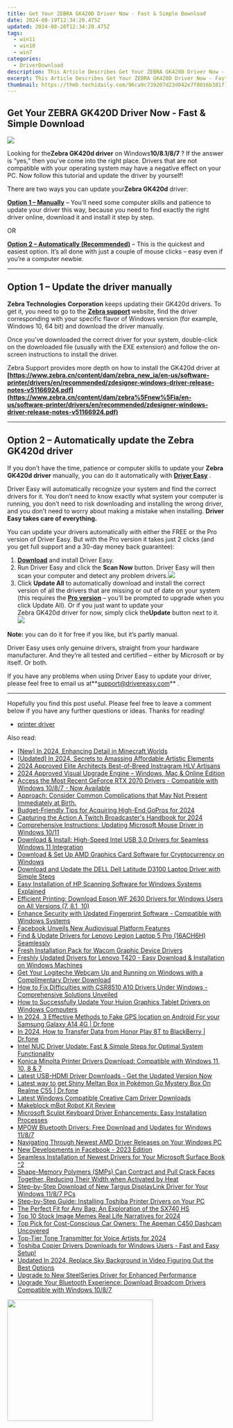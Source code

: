 ```yaml
---
title: Get Your ZEBRA GK420D Driver Now - Fast & Simple Download
date: 2024-08-19T12:34:20.475Z
updated: 2024-08-20T12:34:20.475Z
tags:
  - win11
  - win10
  - win7
categories:
  - DriverDownload
description: This Article Describes Get Your ZEBRA GK420D Driver Now - Fast & Simple Download
excerpt: This Article Describes Get Your ZEBRA GK420D Driver Now - Fast & Simple Download
thumbnail: https://thmb.techidaily.com/96ca9c739207d23d042e7f8016b381f18f2564ff73ddf98034c5d696bcc3f7e9.jpg
---
```


## Get Your ZEBRA GK420D Driver Now - Fast & Simple Download

![](https://images.drivereasy.com/wp-content/uploads/2019/06/image-119.png)

 Looking for the**Zebra GK420d driver** on Windows**10/8.1/8/7** ? If the answer is “yes,” then you’ve come into the right place. Drivers that are not compatible with your operating system may have a negative effect on your PC. Now follow this tutorial and update the driver by yourself!

 There are two ways you can update your**Zebra GK420d** driver:

**[Option 1 – Manually](https://tools.techidaily.com/drivereasy/download/)**  – You’ll need some computer skills and patience to update your driver this way, because you need to find exactly the right driver online, download it and install it step by step.  

 OR  

**[Option 2 – Automatically (Recommended)](https://tools.techidaily.com/drivereasy/download/)**  – This is the quickest and easiest option. It’s all done with just a couple of mouse clicks – easy even if you’re a computer newbie.

---

## Option 1 – Update the driver manually

**Zebra Technologies** **Corporation** keeps updating their GK420d drivers. To get it, you need to go to the **[](https://support.hp.com/us-en) [Zebra support](https://www.zebra.cn/us/en/support-downloads/printers/desktop/gk420d.html) [](https://support.hp.com/us-en)**  website, find the driver corresponding with your specific flavor of Windows version (for example, Windows 10, 64 bit) and download the driver manually.

 Once you’ve downloaded the correct driver for your system, double-click on the downloaded file (usually with the EXE extension) and follow the on-screen instructions to install the driver.

 Zebra Support provides more depth on how to install the GK420d driver at  
**[https://www.zebra.cn/content/dam/zebra_new_ia/en-us/software-printer/drivers/en/recommended/zdesigner-windows-driver-release-notes-v51166924.pdf](https://www.zebra.cn/content/dam/zebra%5Fnew%5Fia/en-us/software-printer/drivers/en/recommended/zdesigner-windows-driver-release-notes-v51166924.pdf)**

---

## Option 2 – Automatically update the Zebra GK420d driver

 If you don’t have the time, patience or computer skills to update your **Zebra GK420d driver** manually, you can do it automatically with **[Driver Easy](https://tools.techidaily.com/drivereasy/download/)**  .

 Driver Easy will automatically recognize your system and find the correct drivers for it. You don’t need to know exactly what system your computer is running, you don’t need to risk downloading and installing the wrong driver, and you don’t need to worry about making a mistake when installing. **Driver Easy takes care of everything.**

 You can update your drivers automatically with either the FREE or the Pro version of Driver Easy. But with the Pro version it takes just 2 clicks (and you get full support and a 30-day money back guarantee):

1. **[Download](https://tools.techidaily.com/drivereasy/download/)**  and install Driver Easy.
2. Run Driver Easy and click the **Scan Now** button. Driver Easy will then scan your computer and detect any problem drivers.![](https://images.drivereasy.com/wp-content/uploads/2019/06/image-120.png)
3. Click **Update All** to automatically download and install the correct version of all the drivers that are missing or out of date on your system (this requires the **[Pro version](https://tools.techidaily.com/drivereasy/download/)**  – you’ll be prompted to upgrade when you click Update All). Or if you just want to update your  
 Zebra GK420d driver for now, simply click the**Update**  button next to it. ![](https://images.drivereasy.com/wp-content/uploads/2019/06/image-121.png)

**Note:** you can do it for free if you like, but it’s partly manual.

 Driver Easy uses only genuine drivers, straight from your hardware manufacturer. And they’re all tested and certified – either by Microsoft or by itself. Or both.

 If you have any problems when using Driver Easy to update your driver, please feel free to email us at**<support@drivereasy.com>** .

---

 Hopefully you find this post useful. Please feel free to leave a comment below if you have any further questions or ideas. Thanks for reading!

* [printer driver](https://tools.techidaily.com/drivereasy/download/)

<ins class="adsbygoogle"
     style="display:block"
     data-ad-format="autorelaxed"
     data-ad-client="ca-pub-7571918770474297"
     data-ad-slot="1223367746"></ins>



<ins class="adsbygoogle"
     style="display:block"
     data-ad-client="ca-pub-7571918770474297"
     data-ad-slot="8358498916"
     data-ad-format="auto"
     data-full-width-responsive="true"></ins>

<span class="atpl-alsoreadstyle">Also read:</span>
<div><ul>
<li><a href="https://fox-hovers.techidaily.com/new-in-2024-enhancing-detail-in-minecraft-worlds/"><u>[New] In 2024, Enhancing Detail in Minecraft Worlds</u></a></li>
<li><a href="https://fox-glue.techidaily.com/updated-in-2024-secrets-to-amassing-affordable-artistic-elements/"><u>[Updated] In 2024, Secrets to Amassing Affordable Artistic Elements</u></a></li>
<li><a href="https://instagram-video-recordings.techidaily.com/2024-approved-elite-architects-best-of-breed-instragram-hlv-artisans/"><u>2024 Approved  Elite Architects  Best-of-Breed Instragram HLV Artisans</u></a></li>
<li><a href="https://fox-http.techidaily.com/2024-approved-visual-upgrade-engine-windows-mac-and-online-edition/"><u>2024 Approved  Visual Upgrade Engine – Windows, Mac & Online Edition</u></a></li>
<li><a href="https://hardware-help.techidaily.com/access-the-most-recent-geforce-rtx-2070-drivers-compatible-with-windows-1087-now-available/"><u>Access the Most Recent GeForce RTX 2070 Drivers - Compatible with Windows 10/8/7 - Now Available</u></a></li>
<li><a href="https://hardware-help.techidaily.com/approach-consider-common-complications-that-may-not-present-immediately-at-birth/"><u>Approach: Consider Common Complications that May Not Present Immediately at Birth.</u></a></li>
<li><a href="https://extra-information.techidaily.com/budget-friendly-tips-for-acquiring-high-end-gopros-for-2024/"><u>Budget-Friendly Tips for Acquiring High-End GoPros for 2024</u></a></li>
<li><a href="https://desktop-recording.techidaily.com/capturing-the-action-a-twitch-broadcasters-handbook-for-2024/"><u>Capturing the Action  A Twitch Broadcaster's Handbook for 2024</u></a></li>
<li><a href="https://hardware-help.techidaily.com/comprehensive-instructions-updating-microsoft-mouse-driver-in-windows-1011/"><u>Comprehensive Instructions: Updating Microsoft Mouse Driver in Windows 10/11</u></a></li>
<li><a href="https://hardware-help.techidaily.com/download-and-install-high-speed-intel-usb-30-drivers-for-seamless-windows-11-integration/"><u>Download & Install: High-Speed Intel USB 3.0 Drivers for Seamless Windows 11 Integration</u></a></li>
<li><a href="https://hardware-help.techidaily.com/download-and-set-up-amd-graphics-card-software-for-cryptocurrency-on-windows/"><u>Download & Set Up AMD Graphics Card Software for Cryptocurrency on Windows</u></a></li>
<li><a href="https://hardware-help.techidaily.com/download-and-update-the-dell-dell-latitude-d3100-laptop-driver-with-simple-steps/"><u>Download and Update the DELL Dell Latitude D3100 Laptop Driver with Simple Steps</u></a></li>
<li><a href="https://hardware-help.techidaily.com/easy-installation-of-hp-scanning-software-for-windows-systems-explained/"><u>Easy Installation of HP Scanning Software for Windows Systems Explained</u></a></li>
<li><a href="https://hardware-help.techidaily.com/efficient-printing-download-epson-wf-2630-drivers-for-windows-users-on-all-versions-7-81-10/"><u>Efficient Printing: Download Epson WF 2630 Drivers for Windows Users on All Versions (7, 8.1, 10)</u></a></li>
<li><a href="https://hardware-help.techidaily.com/enhance-security-with-updated-fingerprint-software-compatible-with-windows-systems/"><u>Enhance Security with Updated Fingerprint Software - Compatible with Windows Systems</u></a></li>
<li><a href="https://facebook.techidaily.com/facebook-unveils-new-audiovisual-platform-features/"><u>Facebook Unveils New Audiovisual Platform Features</u></a></li>
<li><a href="https://hardware-help.techidaily.com/find-and-update-drivers-for-lenovo-legion-laptop-5-pro-16ach6h-seamlessly/"><u>Find & Update Drivers for Lenovo Legion Laptop 5 Pro (16ACH6H) Seamlessly</u></a></li>
<li><a href="https://hardware-help.techidaily.com/fresh-installation-pack-for-wacom-graphic-device-drivers/"><u>Fresh Installation Pack for Wacom Graphic Device Drivers</u></a></li>
<li><a href="https://hardware-help.techidaily.com/freshly-updated-drivers-for-lenovo-t420-easy-download-and-installation-on-windows-machines/"><u>Freshly Updated Drivers for Lenovo T420 - Easy Download & Installation on Windows Machines</u></a></li>
<li><a href="https://hardware-help.techidaily.com/get-your-logiteche-webcam-up-and-running-on-windows-with-a-complimentary-driver-download/"><u>Get Your Logiteche Webcam Up and Running on Windows with a Complimentary Driver Download</u></a></li>
<li><a href="https://hardware-help.techidaily.com/how-to-fix-difficulties-with-csr8510-a10-drivers-under-windows-comprehensive-solutions-unveiled/"><u>How to Fix Difficulties with CSR8510 A10 Drivers Under Windows - Comprehensive Solutions Unveiled</u></a></li>
<li><a href="https://hardware-help.techidaily.com/how-to-successfully-update-your-huion-graphics-tablet-drivers-on-windows-computers/"><u>How to Successfully Update Your Huion Graphics Tablet Drivers on Windows Computers</u></a></li>
<li><a href="https://android-location.techidaily.com/in-2024-3-effective-methods-to-fake-gps-location-on-android-for-your-samsung-galaxy-a14-4g-drfone-by-drfone-virtual/"><u>In 2024, 3 Effective Methods to Fake GPS location on Android For your Samsung Galaxy A14 4G | Dr.fone</u></a></li>
<li><a href="https://android-transfer.techidaily.com/in-2024-how-to-transfer-data-from-honor-play-8t-to-blackberry-drfone-by-drfone-transfer-from-android-transfer-from-android/"><u>In 2024, How to Transfer Data from Honor Play 8T to BlackBerry | Dr.fone</u></a></li>
<li><a href="https://hardware-help.techidaily.com/intel-nuc-driver-update-fast-and-simple-steps-for-optimal-system-functionality/"><u>Intel NUC Driver Update: Fast & Simple Steps for Optimal System Functionality</u></a></li>
<li><a href="https://hardware-help.techidaily.com/konica-minolta-printer-drivers-download-compatible-with-windows-11-10-8-and-7/"><u>Konica Minolta Printer Drivers Download: Compatible with Windows 11, 10, 8 & 7</u></a></li>
<li><a href="https://hardware-help.techidaily.com/latest-usb-hdmi-driver-downloads-get-the-updated-version-now/"><u>Latest USB-HDMI Driver Downloads - Get the Updated Version Now</u></a></li>
<li><a href="https://pokemon-go-android.techidaily.com/latest-way-to-get-shiny-meltan-box-in-pokemon-go-mystery-box-on-realme-c55-drfone-by-drfone-virtual-android/"><u>Latest way to get Shiny Meltan Box in Pokémon Go Mystery Box On Realme C55 | Dr.fone</u></a></li>
<li><a href="https://hardware-help.techidaily.com/latest-windows-compatible-creative-cam-driver-downloads/"><u>Latest Windows Compatible Creative Cam Driver Downloads</u></a></li>
<li><a href="https://buynow-tips.techidaily.com/makeblock-mbot-robot-kit-review/"><u>Makeblock mBot Robot Kit Review</u></a></li>
<li><a href="https://hardware-help.techidaily.com/microsoft-sculpt-keyboard-driver-enhancements-easy-installation-processes/"><u>Microsoft Sculpt Keyboard Driver Enhancements: Easy Installation Processes</u></a></li>
<li><a href="https://hardware-help.techidaily.com/mpow-bluetooth-drivers-free-download-and-updates-for-windows-1187/"><u>MPOW Bluetooth Drivers: Free Download and Updates for Windows 11/8/7</u></a></li>
<li><a href="https://hardware-help.techidaily.com/navigating-through-newest-amd-driver-releases-on-your-windows-pc/"><u>Navigating Through Newest AMD Driver Releases on Your Windows PC</u></a></li>
<li><a href="https://facebook-video-content.techidaily.com/new-developments-in-facebook-2023-edition/"><u>New Developments in Facebook - 2023 Edition</u></a></li>
<li><a href="https://hardware-help.techidaily.com/seamless-installation-of-newest-drivers-for-your-microsoft-surface-book-2/"><u>Seamless Installation of Newest Drivers for Your Microsoft Surface Book ^2</u></a></li>
<li><a href="https://hardware-help.techidaily.com/shape-memory-polymers-smps-can-contract-and-pull-crack-faces-together-reducing-their-width-when-activated-by-heat/"><u>Shape-Memory Polymers (SMPs) Can Contract and Pull Crack Faces Together, Reducing Their Width when Activated by Heat</u></a></li>
<li><a href="https://hardware-help.techidaily.com/step-by-step-download-of-new-targus-displaylink-driver-for-your-windows-1187-pcs/"><u>Step-by-Step Download of New Targus DisplayLink Driver for Your Windows 11/8/7 PCs</u></a></li>
<li><a href="https://hardware-help.techidaily.com/step-by-step-guide-installing-toshiba-printer-drivers-on-your-pc/"><u>Step-by-Step Guide: Installing Toshiba Printer Drivers on Your PC</u></a></li>
<li><a href="https://buynow-help.techidaily.com/the-perfect-fit-for-any-bag-an-exploration-of-the-sx740-hs/"><u>The Perfect Fit for Any Bag: An Exploration of the SX740 HS</u></a></li>
<li><a href="https://some-guidance.techidaily.com/top-10-stock-image-memes-real-life-narratives-for-2024/"><u>Top 10 Stock Image Memes  Real Life Narratives for 2024</u></a></li>
<li><a href="https://buynow-tips.techidaily.com/top-pick-for-cost-conscious-car-owners-the-apeman-c450-dashcam-uncovered/"><u>Top Pick for Cost-Conscious Car Owners: The Apeman C450 Dashcam Uncovered</u></a></li>
<li><a href="https://some-approaches.techidaily.com/top-tier-tone-transmitter-for-voice-artists-for-2024/"><u>Top-Tier Tone Transmitter for Voice Artists for 2024</u></a></li>
<li><a href="https://hardware-help.techidaily.com/1722973653860-toshiba-copier-drivers-downloads-for-windows-users-fast-and-easy-setup/"><u>Toshiba Copier Drivers Downloads for Windows Users - Fast and Easy Setup!</u></a></li>
<li><a href="https://ai-video-editing.techidaily.com/updated-in-2024-replace-sky-background-in-video-figuring-out-the-best-options/"><u>Updated In 2024, Replace Sky Background in Video Figuring Out the Best Options</u></a></li>
<li><a href="https://hardware-help.techidaily.com/upgrade-to-new-steelseries-driver-for-enhanced-performance/"><u>Upgrade to New SteelSeries Driver for Enhanced Performance</u></a></li>
<li><a href="https://hardware-help.techidaily.com/upgrade-your-bluetooth-experience-download-broadcom-drivers-compatible-with-windows-1087/"><u>Upgrade Your Bluetooth Experience: Download Broadcom Drivers Compatible with Windows 10/8/7</u></a></li>
</ul></div>

<!-- affiliate ads begin -->
<a href="https://aligracehair.sjv.io/c/5597632/2087264/19272" target="_top" id="2087264"><img src="//a.impactradius-go.com/display-ad/19272-2087264" border="0" alt="" width="336" height="280"/></a><img height="0" width="0" src="https://imp.pxf.io/i/5597632/2087264/19272" style="position:absolute;visibility:hidden;" border="0" />
<!-- affiliate ads end -->